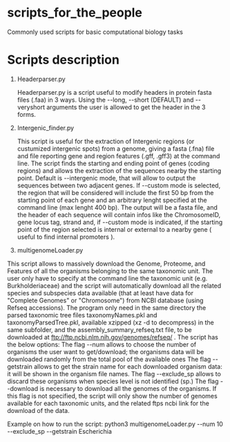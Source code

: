 # scripts_for_the_people
Commonly used scripts for basic computational biology tasks

# Scripts description
1. Headerparser.py

    Headerparser.py is a script useful to modify headers in protein fasta files
    (.faa) in 3 ways. Using the --long, --short (DEFAULT) and --veryshort
    arguments the user is allowed to get the header in the 3 forms. 

2. Intergenic_finder.py

    This script is useful for the extraction of Intergenic regions (or custumized intergenic  spots) from a
    genome, giving a fasta (.fna) file and file reporting gene and region features (.gff, .gff3) at the command line.
    The script finds the starting and ending point of genes (coding regions) and allows the extraction of the sequences
    nearby the starting point. Default is --intergenic mode, that will allow to output the sequences between two
    adjacent genes. If --custom mode is selected, the region that will be considered will include the first 50 bp from
    the starting point of each gene and an arbitrary lenght specified at the command line (max lenght 400 bp). The
    output will be a fasta file, and the header of each sequence will contain infos like the ChromosomeID, gene locus
    tag, strand and, if --custom mode is indicated, if the starting point of the region selected is internal or external
    to a nearby gene ( useful to find internal promoters ).

3. multigenomeLoader.py

This script allows to massively download the Genome, Proteome, and Features of all the organisms belonging to the same taxonomic unit.
The user only have to specify at the command line the taxonomic unit (e.g. Burkholderiaceae) and the script will automatically download
all the related species and subspecies data available (that at least have data for "Complete Genomes" or "Chromosome") from NCBI database (using Refseq accessions). The program only need in the same directory the parsed taxonomic tree files taxonomyNames.pkl and taxonomyParsedTree.pkl, available xzipped (xz -d to decompress) in the same subfolder, and the assembly_summary_refseq.txt file, to be downloaded at ftp://ftp.ncbi.nlm.nih.gov/genomes/refseq/ .
The script has the below options:
The flag --num allows to choose the number of organisms the user want to get/download; the organisms data will be downloaded randomly from the total pool of the available ones
The flag --getstrain allows to get the strain name for each downloaded organism data: it will be shown in the organism file names.
The flag --exclude_sp allows to discard these organisms when species level is not identified (sp.)
The flag --download is necessary to download all the genomes of the organisms. If this flag is not specified, the script will only show
the number of genomes available for each taxonomic units, and the related ftps ncbi link for the download of the data.

Example on how to run the script:
python3 multigenomeLoader.py --num 10 --exclude_sp --getstrain Escherichia


